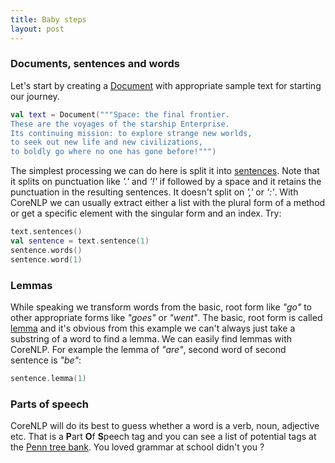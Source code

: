 ```yaml
---
title: Baby steps
layout: post
---
```


### Documents, sentences and words

Let's start by creating a [Document](https://nlp.stanford.edu/nlp/javadoc/javanlp/index.html?edu/stanford/nlp/simple/Document.html) with appropriate sample text for starting our journey.

```kotlin
val text = Document("""Space: the final frontier.
These are the voyages of the starship Enterprise.
Its continuing mission: to explore strange new worlds,
to seek out new life and new civilizations,
to boldly go where no one has gone before!""")
```

The simplest processing we can do here is split it into [sentences](https://nlp.stanford.edu/nlp/javadoc/javanlp/index.html?edu/stanford/nlp/simple/Sentence.html). Note that it splits on punctuation like _'.'_ and _'!'_ if followed by a space and it retains the punctuation in the resulting sentences. It doesn't split on _','_ or _':'_. With CoreNLP we can usually extract either a list with the plural form of a method or get a specific element with the singular form and an index. Try:

```kotlin
text.sentences()
val sentence = text.sentence(1)
sentence.words()
sentence.word(1)
```

### Lemmas

While speaking we transform words from the basic, root form like _"go"_ to other appropriate forms like _"goes"_ or _"went"_. The basic, root form is called [lemma](https://simple.wikipedia.org/wiki/Lemma_(linguistics)) and it's obvious from this example we can't always just take a substring of a word to find a lemma. We can easily find lemmas with CoreNLP. For example the lemma of _"are"_, second word of second sentence is _"be"_:

```kotlin
sentence.lemma(1)
``` 

### Parts of speech

CoreNLP will do its best to guess whether a word is a verb, noun, adjective etc. That is a **P**art **O**f **S**peech tag and you can see a list of potential tags 
at the [Penn tree bank](https://www.ling.upenn.edu/courses/Fall_2003/ling001/penn_treebank_pos.html). You loved grammar at school didn't you ?
